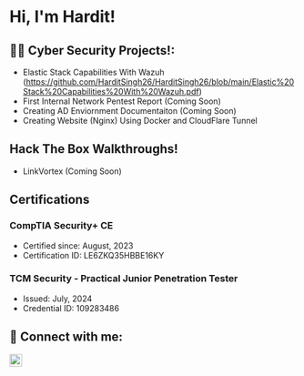 <h1>Hi, I'm Hardit!</h1>

<h2>👨‍💻 Cyber Security Projects!:</h2>

- Elastic Stack Capabilities With Wazuh (https://github.com/HarditSingh26/HarditSingh26/blob/main/Elastic%20Stack%20Capabilities%20With%20Wazuh.pdf)
- First Internal Network Pentest Report (Coming Soon)
- Creating AD Enviornment Documentaiton (Coming Soon)
- Creating Website (Nginx) Using Docker and CloudFlare Tunnel
  
<h2>Hack The Box Walkthroughs!</h2>

- LinkVortex (Coming Soon)

<h2> Certifications </h2>

### CompTIA Security+ CE  
- Certified since: August, 2023  
- Certification ID: LE6ZKQ35HBBE16KY  

### TCM Security - Practical Junior Penetration Tester  
- Issued: July, 2024  
- Credential ID: 109283486  


<h2> 🤳 Connect with me:</h2>

[<img align="left" alt="HarditSingh | LinkedIn" width="22px" src="https://cdn.jsdelivr.net/npm/simple-icons@v3/icons/linkedin.svg" />][linkedin]


[linkedin]: https://www.linkedin.com/in/hardit-singh-6ab11a226/

